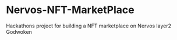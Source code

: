 # Nervos-NFT-MarketPlace
Hackathons project for building a NFT marketplace on Nervos layer2 Godwoken
